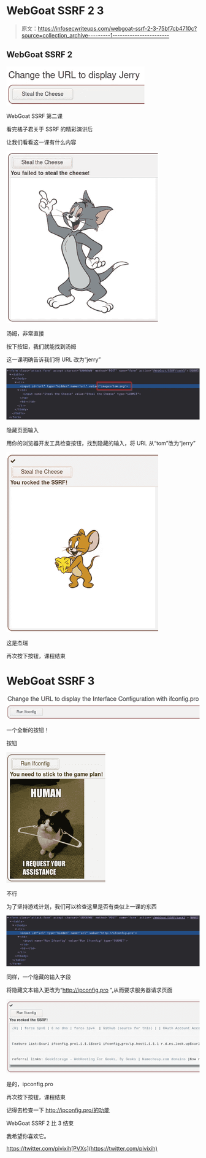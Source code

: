 # WebGoat SSRF 2 3

> 原文：<https://infosecwriteups.com/webgoat-ssrf-2-3-75bf7cb4710c?source=collection_archive---------1----------------------->

## WebGoat SSRF 2

![](img/429c8a1e0c1c382dcf1ad15c9546ea6f.png)

WebGoat SSRF 第二课

看完橘子君关于 SSRF 的精彩演讲后

让我们看看这一课有什么内容

![](img/5f46468f7da46c4ce372889ef5c43f84.png)

汤姆，非常直接

按下按钮，我们就能找到汤姆

这一课明确告诉我们将 URL 改为“jerry”

![](img/44ab951653fad098f4804ca3eed0187c.png)

隐藏页面输入

用你的浏览器开发工具检查按钮，找到隐藏的输入，将 URL 从“tom”改为“jerry”

![](img/234c1bff7088cfbe7a8cd5997aaadccc.png)

这是杰瑞

再次按下按钮，课程结束

# WebGoat SSRF 3

![](img/dc00fbb5523e0cd06f454288f5e54019.png)

一个全新的按钮！

按钮

![](img/abe7f360da2da639074fbd1c62b507a1.png)

不行

为了坚持游戏计划，我们可以检查这里是否有类似上一课的东西

![](img/b3554f906383e183279c054167492603.png)

同样，一个隐藏的输入字段

将隐藏文本输入更改为“http://ipconfig.pro ”,从而要求服务器请求页面

![](img/e3652f94a3df4059e1d84f1a3774e889.png)

是的，ipconfig.pro

再次按下按钮，课程结束

记得去检查一下 http://ipconfig.pro/的功能

WebGoat SSRF 2 比 3 结束

我希望你喜欢它。

https://twitter.com/pivixih[PVXs](https://twitter.com/pivixih)